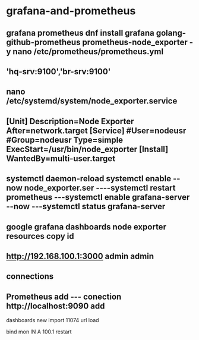 # grafana-and-prometheus
grafana prometheus
dnf install grafana golang-github-prometheus prometheus-node_exporter -y
nano /etc/prometheus/prometheus.yml
----
'hq-srv:9100','br-srv:9100'
----
nano /etc/systemd/system/node_exporter.service
--
[Unit]
Description=Node Exporter
After=network.target
[Service]
#User=nodeusr
#Group=nodeusr
Type=simple
ExecStart=/usr/bin/node_exporter
[Install]
WantedBy=multi-user.target
-
systemctl daemon-reload
systemctl enable --now node_exporter.ser
----systemctl restart prometheus
---systemctl enable grafana-server --now
---systemctl status grafana-server
---
google grafana dashboards
node exporter resources
copy id
----
http://192.168.100.1:3000
admin admin
---
connections
--
Prometheus
add
--- conection
http://localhost:9090
add
--
dashboards new import
11074 url load


bind mon IN A 100.1
restart 
